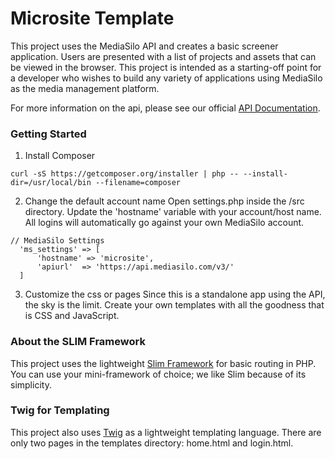 # Microsite Template
This project uses the MediaSilo API and creates a basic screener application. Users are presented with a list of projects and assets that can be viewed in the browser. This project is intended as a starting-off point for a developer who wishes to build any variety of applications using MediaSilo as the media management platform. 

For more information on the api, please see our official [API Documentation](https://docs.mediasilo.com). 


### Getting Started

1. Install Composer
```
curl -sS https://getcomposer.org/installer | php -- --install-dir=/usr/local/bin --filename=composer
```

2. Change the default account name
Open settings.php inside the /src directory. Update the 'hostname' variable with your account/host name. All logins will automatically go against your own MediaSilo account.

```
// MediaSilo Settings
  'ms_settings' => [
      'hostname' => 'microsite',
      'apiurl'  => 'https://api.mediasilo.com/v3/'
  ]
```
3. Customize the css or pages
Since this is a standalone app using the API, the sky is the limit. Create your own templates with all the goodness that is CSS and JavaScript.

### About the SLIM Framework
This project uses the lightweight [Slim Framework](www.slimframework.com) for basic routing in PHP. You can use your mini-framework of choice; we like Slim because of its simplicity.

### Twig for Templating
This project also uses [Twig](http://twig.sensiolabs.org/) as a lightweight templating language. There are only two pages in the templates directory: home.html and login.html. 

